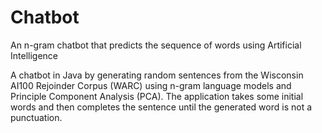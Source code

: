 # Chatbot
An n-gram chatbot that predicts the sequence of words using Artificial Intelligence

A chatbot in Java by generating random sentences from the Wisconsin AI100 Rejoinder Corpus (WARC) using n-gram language models and Principle Component Analysis (PCA). The application takes some initial words and then completes the sentence until the generated word is not a punctuation.
